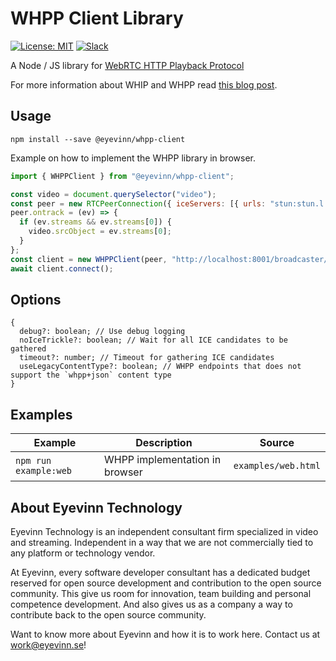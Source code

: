 # WHPP Client Library

[![License: MIT](https://img.shields.io/badge/License-MIT-yellow.svg)](https://opensource.org/licenses/MIT) [![Slack](http://slack.streamingtech.se/badge.svg)](http://slack.streamingtech.se)

A Node / JS library for [WebRTC HTTP Playback Protocol](https://github.com/Eyevinn/webrtc-http-playback-protocol/blob/master/webrtc-http-playback-protocol.md)

For more information about WHIP and WHPP read [this blog post](https://medium.com/@eyevinntechnology/whip-whpp-for-webrtc-based-broadcast-streaming-2cf469e95299).

## Usage

```
npm install --save @eyevinn/whpp-client
```

Example on how to implement the WHPP library in browser.

```javascript
import { WHPPClient } from "@eyevinn/whpp-client";

const video = document.querySelector("video");
const peer = new RTCPeerConnection({ iceServers: [{ urls: "stun:stun.l.google.com:19302" }] });
peer.ontrack = (ev) => {
  if (ev.streams && ev.streams[0]) {
    video.srcObject = ev.streams[0];
  }
};
const client = new WHPPClient(peer, "http://localhost:8001/broadcaster/channel/test");
await client.connect();

```

## Options

```
{
  debug?: boolean; // Use debug logging
  noIceTrickle?: boolean; // Wait for all ICE candidates to be gathered
  timeout?: number; // Timeout for gathering ICE candidates
  useLegacyContentType?: boolean; // WHPP endpoints that does not support the `whpp+json` content type
}
```

## Examples

| Example | Description | Source |
| ------- | ----------- | ------ |
| `npm run example:web` | WHPP implementation in browser | `examples/web.html` |

## About Eyevinn Technology

Eyevinn Technology is an independent consultant firm specialized in video and streaming. Independent in a way that we are not commercially tied to any platform or technology vendor.

At Eyevinn, every software developer consultant has a dedicated budget reserved for open source development and contribution to the open source community. This give us room for innovation, team building and personal competence development. And also gives us as a company a way to contribute back to the open source community.

Want to know more about Eyevinn and how it is to work here. Contact us at work@eyevinn.se!
